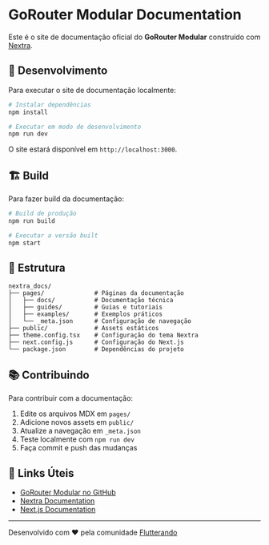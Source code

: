 # GoRouter Modular Documentation

Este é o site de documentação oficial do **GoRouter Modular** construído com [Nextra](https://nextra.site).

## 🚀 Desenvolvimento

Para executar o site de documentação localmente:

```bash
# Instalar dependências
npm install

# Executar em modo de desenvolvimento
npm run dev
```

O site estará disponível em `http://localhost:3000`.

## 🏗️ Build

Para fazer build da documentação:

```bash
# Build de produção
npm run build

# Executar a versão built
npm start
```

## 📁 Estrutura

```
nextra_docs/
├── pages/              # Páginas da documentação
│   ├── docs/           # Documentação técnica
│   ├── guides/         # Guias e tutoriais
│   ├── examples/       # Exemplos práticos
│   └── _meta.json      # Configuração de navegação
├── public/             # Assets estáticos
├── theme.config.tsx    # Configuração do tema Nextra
├── next.config.js      # Configuração do Next.js
└── package.json        # Dependências do projeto
```

## 📚 Contribuindo

Para contribuir com a documentação:

1. Edite os arquivos MDX em `pages/`
2. Adicione novos assets em `public/`
3. Atualize a navegação em `_meta.json`
4. Teste localmente com `npm run dev`
5. Faça commit e push das mudanças

## 🔗 Links Úteis

- [GoRouter Modular no GitHub](https://github.com/Flutterando/go_router_modular)
- [Nextra Documentation](https://nextra.site)
- [Next.js Documentation](https://nextjs.org/docs)

---

Desenvolvido com ❤️ pela comunidade [Flutterando](https://flutterando.com.br)
